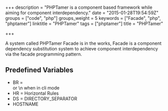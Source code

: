 +++
description = "PHPTamer is a component based framework while aiming for component interdependency."
date = "2015-01-28T19:54:59Z"
groups = ["code", "php"]
groups_weight = 5
keywords = ["Facade", "php", "phptamer"]
linktitle = "PHPTamer"
tags = ["phptamer"]
title = "PHPTamer"

+++

A system called PHPTamer Facade is in the works, Facade is a component dependency substitution system to achieve component interdependency via the facade programming pattern.


## Predefined Variables

 * BR = <br /> or \n when in cli mode
 * HR = Horizontal Rules
 * DS = DIRECTORY_SEPARATOR
 * HOSTNAME
